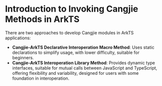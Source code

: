 # Introduction to Invoking Cangjie Methods in ArkTS

There are two approaches to develop Cangjie modules in ArkTS applications:

- **Cangjie-ArkTS Declarative Interoperation Macro Method**: Uses static declarations to simplify usage, with lower difficulty, suitable for beginners.
- **Cangjie-ArkTS Interoperation Library Method**: Provides dynamic type interfaces, suitable for mutual calls between JavaScript and TypeScript, offering flexibility and variability, designed for users with some foundation in interoperation.